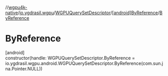 //[wgpu4k-native](../../../../index.md)/[io.ygdrasil.wgpu](../../index.md)/[WGPUQuerySetDescriptor](../index.md)/[[android]ByReference](index.md)/[ByReference](-by-reference.md)

# ByReference

[android]\
constructor(handle: WGPUQuerySetDescriptor.ByReference = io.ygdrasil.wgpu.android.WGPUQuerySetDescriptor.ByReference(com.sun.jna.Pointer.NULL))